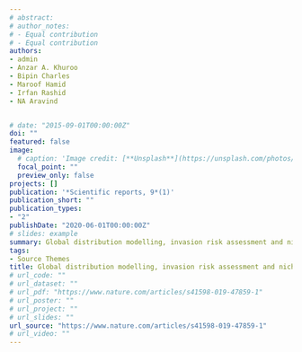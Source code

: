 ```yaml
---
# abstract: 
# author_notes:
# - Equal contribution
# - Equal contribution
authors:
- admin
- Anzar A. Khuroo
- Bipin Charles
- Maroof Hamid
- Irfan Rashid
- NA Aravind


# date: "2015-09-01T00:00:00Z"
doi: ""
featured: false
image:
  # caption: 'Image credit: [**Unsplash**](https://unsplash.com/photos/jdD8gXaTZsc)'
  focal_point: ""
  preview_only: false
projects: []
publication: '*Scientific reports, 9*(1)'
publication_short: ""
publication_types:
- "2"
publishDate: "2020-06-01T00:00:00Z"
# slides: example
summary: Global distribution modelling, invasion risk assessment and niche dynamics of Leucanthemum vulgare (Ox-eye Daisy) under climate change.
tags:
- Source Themes
title: Global distribution modelling, invasion risk assessment and niche dynamics of Leucanthemum vulgare (Ox-eye Daisy) under climate change
# url_code: ""
# url_dataset: ""
# url_pdf: "https://www.nature.com/articles/s41598-019-47859-1"
# url_poster: ""
# url_project: ""
# url_slides: ""
url_source: "https://www.nature.com/articles/s41598-019-47859-1"
# url_video: ""
---
```



